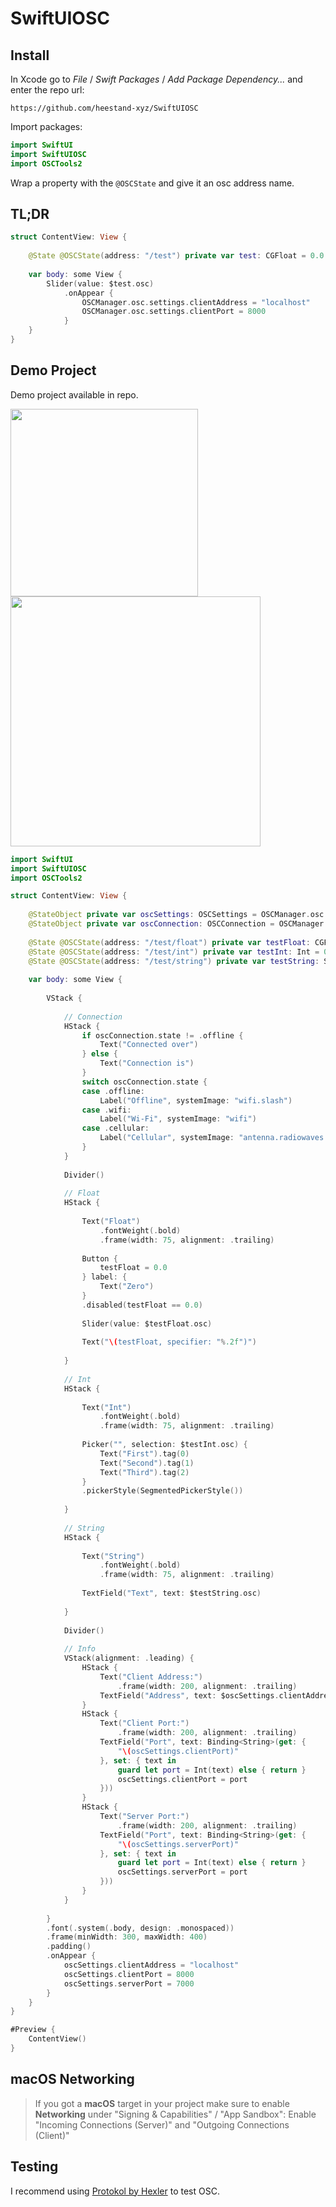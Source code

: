 # SwiftUIOSC


## Install

In Xcode go to *File* /  *Swift Packages* / *Add Package Dependency...* and enter the repo url:
```
https://github.com/heestand-xyz/SwiftUIOSC
```

Import packages:

```swift
import SwiftUI
import SwiftUIOSC
import OSCTools2
```

Wrap a property with the `@OSCState` and give it an osc address name.

## TL;DR

```swift
struct ContentView: View {
    
    @State @OSCState(address: "/test") private var test: CGFloat = 0.0
    
    var body: some View {
        Slider(value: $test.osc)
            .onAppear {
                OSCManager.osc.settings.clientAddress = "localhost"
                OSCManager.osc.settings.clientPort = 8000
            }
    }
}
```

## Demo Project

Demo project available in repo.

<img src="https://github.com/heestand-xyz/SwiftUIOSC/blob/main/Assets/SwiftUIOSC-Screenshot-iOS.png?raw=true" width=300> <img src="https://github.com/heestand-xyz/SwiftUIOSC/blob/main/Assets/SwiftUIOSC-Screenshot-macOS.png?raw=true" width=400>

```swift
import SwiftUI
import SwiftUIOSC
import OSCTools2

struct ContentView: View {
    
    @StateObject private var oscSettings: OSCSettings = OSCManager.osc.settings
    @StateObject private var oscConnection: OSCConnection = OSCManager.osc.connection
    
    @State @OSCState(address: "/test/float") private var testFloat: CGFloat = 0.0
    @State @OSCState(address: "/test/int") private var testInt: Int = 0
    @State @OSCState(address: "/test/string") private var testString: String = ""
    
    var body: some View {
        
        VStack {
            
            // Connection
            HStack {
                if oscConnection.state != .offline {
                    Text("Connected over")
                } else {
                    Text("Connection is")
                }
                switch oscConnection.state {
                case .offline:
                    Label("Offline", systemImage: "wifi.slash")
                case .wifi:
                    Label("Wi-Fi", systemImage: "wifi")
                case .cellular:
                    Label("Cellular", systemImage: "antenna.radiowaves.left.and.right")
                }
            }
            
            Divider()
            
            // Float
            HStack {
                
                Text("Float")
                    .fontWeight(.bold)
                    .frame(width: 75, alignment: .trailing)
                
                Button {
                    testFloat = 0.0
                } label: {
                    Text("Zero")
                }
                .disabled(testFloat == 0.0)
                
                Slider(value: $testFloat.osc)
                
                Text("\(testFloat, specifier: "%.2f")")
                
            }
            
            // Int
            HStack {
            
                Text("Int")
                    .fontWeight(.bold)
                    .frame(width: 75, alignment: .trailing)
                
                Picker("", selection: $testInt.osc) {
                    Text("First").tag(0)
                    Text("Second").tag(1)
                    Text("Third").tag(2)
                }
                .pickerStyle(SegmentedPickerStyle())
    
            }
            
            // String
            HStack {
            
                Text("String")
                    .fontWeight(.bold)
                    .frame(width: 75, alignment: .trailing)
                
                TextField("Text", text: $testString.osc)
                
            }
            
            Divider()
            
            // Info
            VStack(alignment: .leading) {
                HStack {
                    Text("Client Address:")
                        .frame(width: 200, alignment: .trailing)
                    TextField("Address", text: $oscSettings.clientAddress)
                }
                HStack {
                    Text("Client Port:")
                        .frame(width: 200, alignment: .trailing)
                    TextField("Port", text: Binding<String>(get: {
                        "\(oscSettings.clientPort)"
                    }, set: { text in
                        guard let port = Int(text) else { return }
                        oscSettings.clientPort = port
                    }))
                }
                HStack {
                    Text("Server Port:")
                        .frame(width: 200, alignment: .trailing)
                    TextField("Port", text: Binding<String>(get: {
                        "\(oscSettings.serverPort)"
                    }, set: { text in
                        guard let port = Int(text) else { return }
                        oscSettings.serverPort = port
                    }))
                }
            }
            
        }
        .font(.system(.body, design: .monospaced))
        .frame(minWidth: 300, maxWidth: 400)
        .padding()
        .onAppear {
            oscSettings.clientAddress = "localhost"
            oscSettings.clientPort = 8000
            oscSettings.serverPort = 7000
        }
    }
}

#Preview {
    ContentView()
}
```

## macOS Networking

> If you got a **macOS** target in your project make sure to enable **Networking** under "Signing & Capabilities" / "App Sandbox":
> Enable "Incoming Connections (Server)" and "Outgoing Connections (Client)"

## Testing

I recommend using [Protokol by Hexler](https://hexler.net/protokol) to test OSC.

